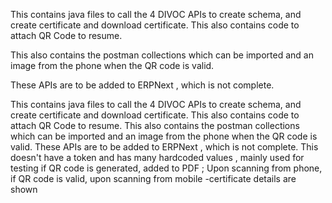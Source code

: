 This contains java files to call the 4 DIVOC APIs to create schema, and create certificate and download certificate. 
This also contains code to attach QR Code to resume.

This also contains the postman collections which can be imported and an image from the phone when the QR code is valid.

These APIs are to be added to ERPNext , which is not complete.

This contains java files to call the 4 DIVOC APIs to create schema, and create certificate and download certificate. This also contains code to attach QR Code to resume.
This also contains the postman collections which can be imported and an image from the phone when the QR code is valid. These APIs are to be added to ERPNext , which is not complete.
This doesn't have a token and has many hardcoded values , mainly used for testing if QR code is generated, added to PDF ; Upon scanning from phone,
if QR code is valid, upon scanning from mobile -certificate details are shown

